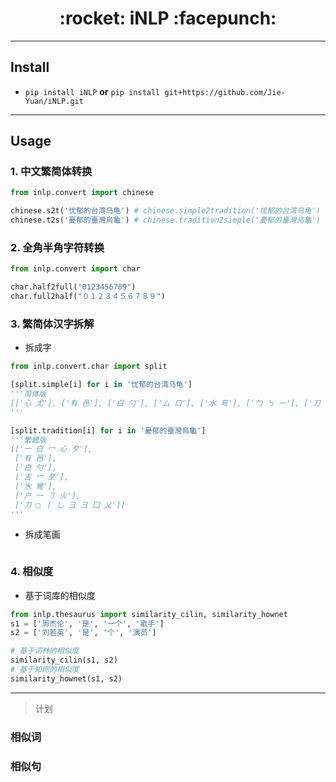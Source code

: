 <h1 align = "center">:rocket: iNLP :facepunch:</h1>

---


## Install
- `pip install iNLP` **or** `pip install git+https://github.com/Jie-Yuan/iNLP.git`
---


## Usage
### 1. 中文繁简体转换
```python
from inlp.convert import chinese

chinese.s2t('忧郁的台湾乌龟') # chinese.simple2tradition('忧郁的台湾乌龟')
chinese.t2s('憂郁的臺灣烏龜') # chinese.tradition2simple('憂郁的臺灣烏龜')
```

### 2. 全角半角字符转换
```python
from inlp.convert import char

char.half2full("0123456789")
char.full2half("０１２３４５６７８９")
```

### 3. 繁简体汉字拆解

- 拆成字
```python
from inlp.convert.char import split

[split.simple[i] for i in '忧郁的台湾乌龟']
'''简体版
[['心 尤'], ['有 邑'], ['白 勺'], ['厶 口'], ['水 弯'], ['勹 ㇉ 一'], ['刀 电']]
'''

[split.tradition[i] for i in '憂郁的臺灣烏龜']
'''繁體版
[['一 白 冖 心 夕'],
 ['有 邑'],
 ['白 勺'],
 ['吉 冖 至'],
 ['水 彎'],
 ['户 一 ㇆ 火'],
 ['刀 □ 丨 乚 彐 彐 囗 乂']]
'''
```

- 拆成笔画
```python
```


### 4. 相似度
- 基于词库的相似度
```python
from inlp.thesaurus import similarity_cilin, similarity_hownet
s1 = ['周杰伦', '是', '一个', '歌手']
s2 = ['刘若英', '是', '个', '演员']

# 基于词林的相似度
similarity_cilin(s1, s2)
# 基于知网的相似度
similarity_hownet(s1, s2)
```
---
> 计划

### 相似词
### 相似句
